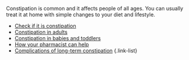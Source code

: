 Constipation is common and it affects people of all ages. You can usually treat it at
home with simple changes to your diet and lifestyle.

- [Check if it is constipation](#check-if-it-is-constipation)
- [Constipation in adults](#how-you-can-treat-constipation-yourself)
- [Constipation in babies and toddlers](#babies-and-toddlers-what-causes-constipation)
- [How your pharmacist can help](#your-pharmacist-can-help-with-constipation)
- [Complications of long-term constipation](#complications-of-long-term-constipation)
{.link-list}
